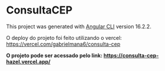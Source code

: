 # ConsultaCEP

This project was generated with [Angular CLI](https://github.com/angular/angular-cli) version 16.2.2.

O deploy do projeto foi feito utilizando o vercel: https://vercel.com/gabrielmana6/consulta-cep

**O projeto pode ser acessado pelo link: https://consulta-cep-hazel.vercel.app/**
